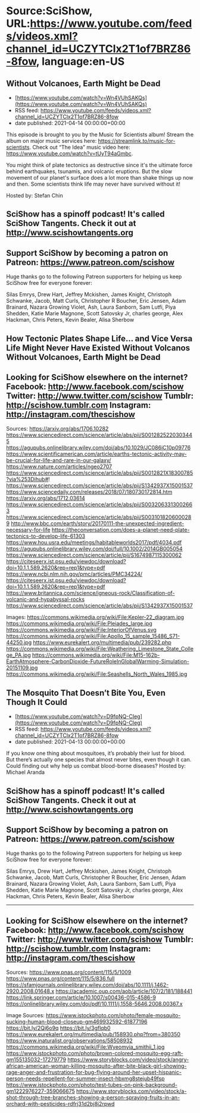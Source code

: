 # Source:SciShow, URL:https://www.youtube.com/feeds/videos.xml?channel_id=UCZYTClx2T1of7BRZ86-8fow, language:en-US

## Without Volcanoes, Earth Might be Dead
 - [https://www.youtube.com/watch?v=Wn4VUhSAKQs](https://www.youtube.com/watch?v=Wn4VUhSAKQs)
 - RSS feed: https://www.youtube.com/feeds/videos.xml?channel_id=UCZYTClx2T1of7BRZ86-8fow
 - date published: 2021-04-14 00:00:00+00:00

This episode is brought to you by the Music for Scientists album! Stream the album on major music services here: https://streamlink.to/music-for-scientists. Check out “The Idea” music video here: https://www.youtube.com/watch?v=tUyT94aGmbc.

You might think of plate tectonics as destructive since it's the ultimate force behind earthquakes, tsunamis, and volcanic eruptions. But the slow movement of our planet's surface does a lot more than shake things up now and then. Some scientists think life may never have survived without it!

Hosted by: Stefan Chin

SciShow has a spinoff podcast! It's called SciShow Tangents. Check it out at http://www.scishowtangents.org
----------
Support SciShow by becoming a patron on Patreon: https://www.patreon.com/scishow
----------
Huge thanks go to the following Patreon supporters for helping us keep SciShow free for everyone forever:

Silas Emrys, Drew Hart, Jeffrey Mckishen, James Knight, Christoph Schwanke, Jacob, Matt Curls, Christopher R Boucher, Eric Jensen, Adam Brainard, Nazara Growing Violet, Ash, Laura Sanborn, Sam Lutfi, Piya Shedden, Katie Marie Magnone, Scott Satovsky Jr, charles george, Alex Hackman, Chris Peters, Kevin Bealer, Alisa Sherbow

How Tectonic Plates Shape Life... and Vice Versa
Life Might Never Have Existed Without Volcanos
Without Volcanoes, Earth Might be Dead
----------
Looking for SciShow elsewhere on the internet?
Facebook: http://www.facebook.com/scishow
Twitter: http://www.twitter.com/scishow
Tumblr: http://scishow.tumblr.com
Instagram: http://instagram.com/thescishow
----------
Sources:
https://arxiv.org/abs/1706.10282 
https://www.sciencedirect.com/science/article/abs/pii/S0012825220303445
https://agupubs.onlinelibrary.wiley.com/doi/abs/10.1029/JC086iC10p09776 
https://www.scientificamerican.com/article/earths-tectonic-activity-may-be-crucial-for-life-and-rare-in-our-galaxy/ 
https://www.nature.com/articles/ngeo2707 
https://www.sciencedirect.com/science/article/abs/pii/S0012821X18300785?via%253Dihub#! 
https://www.sciencedirect.com/science/article/abs/pii/S1342937X15001537 
https://www.sciencedaily.com/releases/2018/07/180730172814.htm 
https://arxiv.org/abs/1712.03614 
https://www.sciencedirect.com/science/article/abs/pii/S0032063313002663 
https://www.sciencedirect.com/science/article/abs/pii/S0031018206000289 
http://www.bbc.com/earth/story/20170111-the-unexpected-ingredient-necessary-for-life 
https://theconversation.com/does-a-planet-need-plate-tectonics-to-develop-life-61303 
https://www.hou.usra.edu/meetings/habitableworlds2017/pdf/4034.pdf 
https://agupubs.onlinelibrary.wiley.com/doi/full/10.1002/2014GB005054 
https://www.sciencedirect.com/science/article/pii/S1674987115300062 
https://citeseerx.ist.psu.edu/viewdoc/download?doi=10.1.1.589.2620&rep=rep1&type=pdf 
https://www.ncbi.nlm.nih.gov/pmc/articles/PMC34224/ 
https://citeseerx.ist.psu.edu/viewdoc/download?doi=10.1.1.589.2620&rep=rep1&type=pdf 
https://www.britannica.com/science/igneous-rock/Classification-of-volcanic-and-hypabyssal-rocks 
https://www.sciencedirect.com/science/article/abs/pii/S1342937X15001537 

Images:
https://commons.wikimedia.org/wiki/File:Kepler-22_diagram.jpg
https://commons.wikimedia.org/wiki/File:Pleiades_large.jpg
https://commons.wikimedia.org/wiki/File:InteriorOfVenus.svg
https://commons.wikimedia.org/wiki/File:Apollo_15_sample_15486_S71-44250.jpg
https://www.eurekalert.org/multimedia/pub/239282.php
https://commons.wikimedia.org/wiki/File:Weathering_Limestone_State_College_PA.jpg
https://commons.wikimedia.org/wiki/File:M15-162b-EarthAtmosphere-CarbonDioxide-FutureRoleInGlobalWarming-Simulation-20151109.jpg
https://commons.wikimedia.org/wiki/File:Seashells_North_Wales_1985.jpg

## The Mosquito That Doesn’t Bite You, Even Though It Could
 - [https://www.youtube.com/watch?v=D9fpNQ-CIeg](https://www.youtube.com/watch?v=D9fpNQ-CIeg)
 - RSS feed: https://www.youtube.com/feeds/videos.xml?channel_id=UCZYTClx2T1of7BRZ86-8fow
 - date published: 2021-04-13 00:00:00+00:00

If you know one thing about mosquitoes, it’s probably their lust for blood. But there’s actually one species that almost never bites, even though it can. Could finding out why help us combat blood-borne diseases?
Hosted by: Michael Aranda

SciShow has a spinoff podcast! It's called SciShow Tangents. Check it out at http://www.scishowtangents.org
----------
Support SciShow by becoming a patron on Patreon: https://www.patreon.com/scishow
----------
Huge thanks go to the following Patreon supporters for helping us keep SciShow free for everyone forever:

Silas Emrys, Drew Hart, Jeffrey Mckishen, James Knight, Christoph Schwanke, Jacob, Matt Curls, Christopher R Boucher, Eric Jensen, Adam Brainard, Nazara Growing Violet, Ash, Laura Sanborn, Sam Lutfi, Piya Shedden, Katie Marie Magnone, Scott Satovsky Jr, charles george, Alex Hackman, Chris Peters, Kevin Bealer, Alisa Sherbow

----------
Looking for SciShow elsewhere on the internet?
Facebook: http://www.facebook.com/scishow
Twitter: http://www.twitter.com/scishow
Tumblr: http://scishow.tumblr.com
Instagram: http://instagram.com/thescishow
----------
Sources:
https://www.pnas.org/content/115/5/1009
https://www.pnas.org/content/115/5/836.full
https://sfamjournals.onlinelibrary.wiley.com/doi/abs/10.1111/j.1462-2920.2008.01648.x
https://academic.oup.com/aob/article/107/2/181/188441
https://link.springer.com/article/10.1007/s00436-015-4586-9
https://onlinelibrary.wiley.com/doi/pdf/10.1111/j.1558-5646.2008.00367.x

Image Sources:
https://www.istockphoto.com/photo/female-mosquito-sucking-human-blood-closeup-gm469932592-61877196
https://bit.ly/2Qj6o9q
https://bit.ly/3gflqb0
https://www.eurekalert.org/multimedia/pub/158930.php?from=380350
https://www.inaturalist.org/observations/58508932
https://commons.wikimedia.org/wiki/File:Wyeomyia_smithii_1.jpg
https://www.istockphoto.com/photo/brown-colored-mosquito-egg-raft-gm155135032-17279779
https://www.storyblocks.com/video/stock/angry-african-american-woman-killing-mosquito-after-bite-black-girl-showing-rage-anger-and-frustration-for-bug-flying-around-her-upset-hispanic-person-needs-repellent-for-summer-insect-hbxmg8stejub49fsp
https://www.istockphoto.com/photo/test-tubes-on-pink-background-gm1222976227-359066675
https://www.storyblocks.com/video/stock/a-shot-through-tree-branches-showing-a-person-spraying-fruits-in-an-orchard-with-pesticides-rdfrj31d2bj8j2rpwd

